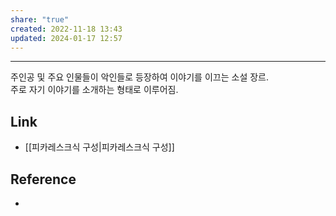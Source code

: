 ```yaml
---
share: "true"
created: 2022-11-18 13:43
updated: 2024-01-17 12:57
---
```


---

주인공 및 주요 인물들이 악인들로 등장하여 이야기를 이끄는 소설 장르.  
주로 자기 이야기를 소개하는 형태로 이루어짐.


## Link
- [[피카레스크식 구성|피카레스크식 구성]]


## Reference
- 